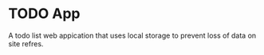 # TODO App

A todo list web appication that uses local storage to prevent loss of data on site refres.
